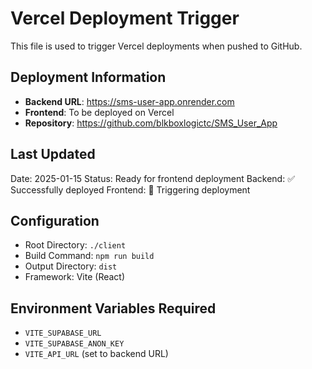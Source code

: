 # Vercel Deployment Trigger

This file is used to trigger Vercel deployments when pushed to GitHub.

## Deployment Information

- **Backend URL**: https://sms-user-app.onrender.com
- **Frontend**: To be deployed on Vercel
- **Repository**: https://github.com/blkboxlogictc/SMS_User_App

## Last Updated

Date: 2025-01-15
Status: Ready for frontend deployment
Backend: ✅ Successfully deployed
Frontend: 🔄 Triggering deployment

## Configuration

- Root Directory: `./client`
- Build Command: `npm run build`
- Output Directory: `dist`
- Framework: Vite (React)

## Environment Variables Required

- `VITE_SUPABASE_URL`
- `VITE_SUPABASE_ANON_KEY`
- `VITE_API_URL` (set to backend URL)
